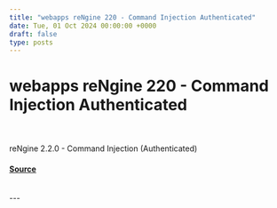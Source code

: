 ```yaml
---
title: "webapps reNgine 220 - Command Injection Authenticated"
date: Tue, 01 Oct 2024 00:00:00 +0000
draft: false
type: posts
---
```

# webapps reNgine 220 - Command Injection Authenticated

<br/>

<br/>
reNgine 2.2.0 - Command Injection (Authenticated)

#### [Source](https://www.exploit-db.com/exploits/52081)

<br/>
---
